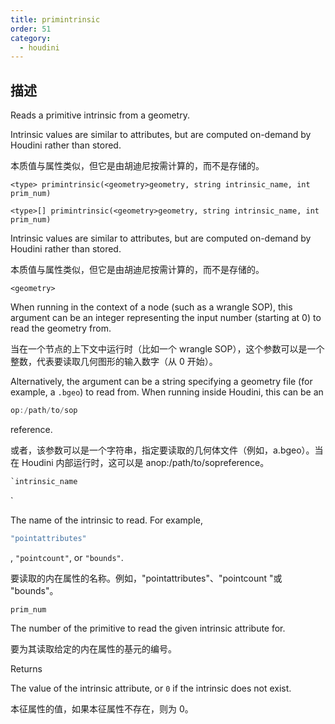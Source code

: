 ```yaml
---
title: primintrinsic
order: 51
category:
  - houdini
---
```

    
## 描述

Reads a primitive intrinsic from a geometry.

Intrinsic values are similar to attributes, but are computed on-demand by
Houdini rather than stored.

本质值与属性类似，但它是由胡迪尼按需计算的，而不是存储的。

`<type> primintrinsic(<geometry>geometry, string intrinsic_name, int prim_num)`

`<type>[] primintrinsic(<geometry>geometry, string intrinsic_name, int prim_num)`

Intrinsic values are similar to attributes, but are computed on-demand by
Houdini rather than stored.

本质值与属性类似，但它是由胡迪尼按需计算的，而不是存储的。

`<geometry>`

When running in the context of a node (such as a wrangle SOP), this argument
can be an integer representing the input number (starting at 0) to read the
geometry from.

当在一个节点的上下文中运行时（比如一个 wrangle SOP），这个参数可以是一个整数，代表要读取几何图形的输入数字（从 0 开始）。

Alternatively, the argument can be a string specifying a geometry file (for
example, a `.bgeo`) to read from. When running inside Houdini, this can be an

```c
op:/path/to/sop
```

reference.

或者，该参数可以是一个字符串，指定要读取的几何体文件（例如，a.bgeo）。当在 Houdini 内部运行时，这可以是 anop:/path/to/sopreference。

```c
`intrinsic_name
```

`

The name of the intrinsic to read. For example,

```c
"pointattributes"
```

,
`"pointcount"`, or `"bounds"`.

要读取的内在属性的名称。例如，"pointattributes"、"pointcount "或 "bounds"。

`prim_num`

The number of the primitive to read the given intrinsic attribute for.

要为其读取给定的内在属性的基元的编号。

Returns

The value of the intrinsic attribute, or `0` if the intrinsic does not exist.

本征属性的值，如果本征属性不存在，则为 0。
